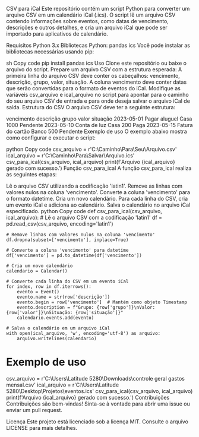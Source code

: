 CSV para iCal
Este repositório contém um script Python para converter um arquivo CSV em um calendário iCal (.ics). O script lê um arquivo CSV contendo informações sobre eventos, como datas de vencimento, descrições e outros detalhes, e cria um arquivo iCal que pode ser importado para aplicativos de calendário.

Requisitos
Python 3.x
Bibliotecas Python:
pandas
ics
Você pode instalar as bibliotecas necessárias usando pip:

sh
Copy code
pip install pandas ics
Uso
Clone este repositório ou baixe o arquivo do script.
Prepare um arquivo CSV com a estrutura esperada:
A primeira linha do arquivo CSV deve conter os cabeçalhos: vencimento, descrição, grupo, valor, situação.
A coluna vencimento deve conter datas que serão convertidas para o formato de eventos do iCal.
Modifique as variáveis csv_arquivo e ical_arquivo no script para apontar para o caminho do seu arquivo CSV de entrada e para onde deseja salvar o arquivo iCal de saída.
Estrutura do CSV
O arquivo CSV deve ter a seguinte estrutura:

vencimento	descrição	grupo	valor	situação
2023-05-01	Pagar aluguel	Casa	1000	Pendente
2023-05-10	Conta de luz	Casa	200	Paga
2023-05-15	Fatura do cartão	Banco	500	Pendente
Exemplo de uso
O exemplo abaixo mostra como configurar e executar o script:

python
Copy code
csv_arquivo = r'C:\Caminho\Para\Seu\Arquivo.csv'
ical_arquivo = r'C:\Caminho\Para\Salvar\Arquivo.ics'
csv_para_ical(csv_arquivo, ical_arquivo)
print(f'Arquivo {ical_arquivo} gerado com sucesso.')
Função csv_para_ical
A função csv_para_ical realiza as seguintes etapas:

Lê o arquivo CSV utilizando a codificação 'latin1'.
Remove as linhas com valores nulos na coluna 'vencimento'.
Converte a coluna 'vencimento' para o formato datetime.
Cria um novo calendário.
Para cada linha do CSV, cria um evento iCal e adiciona ao calendário.
Salva o calendário no arquivo iCal especificado.
python
Copy code
def csv_para_ical(csv_arquivo, ical_arquivo):
    # Lê o arquivo CSV com a codificação 'latin1'
    df = pd.read_csv(csv_arquivo, encoding='latin1')
    
    # Remove linhas com valores nulos na coluna 'vencimento'
    df.dropna(subset=['vencimento'], inplace=True)
    
    # Converte a coluna 'vencimento' para datetime
    df['vencimento'] = pd.to_datetime(df['vencimento'])
    
    # Cria um novo calendário
    calendario = Calendar()
    
    # Converte cada linha do CSV em um evento iCal
    for index, row in df.iterrows():
        evento = Event()
        evento.name = str(row['descrição'])
        evento.begin = row['vencimento']  # Mantém como objeto Timestamp
        evento.description = f"Grupo: {row['grupo']}\nValor: {row['valor']}\nSituação: {row['situação']}"
        calendario.events.add(evento)
    
    # Salva o calendário em um arquivo iCal
    with open(ical_arquivo, 'w', encoding='utf-8') as arquivo:
        arquivo.writelines(calendario)

# Exemplo de uso
csv_arquivo = r'C:\Users\Latitude 5280\Downloads\controle geral gastos mensal.csv'
ical_arquivo = r'C:\Users\Latitude 5280\Desktop\Projetos\eventos.ics'
csv_para_ical(csv_arquivo, ical_arquivo)
print(f'Arquivo {ical_arquivo} gerado com sucesso.')
Contribuições
Contribuições são bem-vindas! Sinta-se à vontade para abrir uma issue ou enviar um pull request.

Licença
Este projeto está licenciado sob a licença MIT. Consulte o arquivo LICENSE para mais detalhes.
